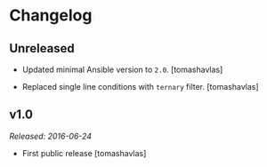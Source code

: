 Changelog
=========

Unreleased
----------

- Updated minimal Ansible version to `2.0`.
  [tomashavlas]

- Replaced single line conditions with `ternary` filter.
  [tomashavlas]

v1.0
----

*Released: 2016-06-24*

- First public release
  [tomashavlas]
